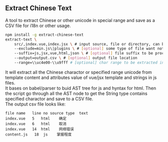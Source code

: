 ## Extract Chinese Text
A tool to extract Chinese or other unicode in special range and save as a CSV file for i18n or other usage.
```bash
npm install -g extract-chinese-text
extract-text \
    src/,index.vue,index.jsx \ # input source, file or directory, can be joined by ','
    --exclude=min.js\|plugins \ # [optional] some type of file want not to be processed
    --suffix=js,jsx,vue,html,json \ # [optional] file suffix to be processed
    --output=output.csv \ # [optional] output file location
    --range=\\uc4e00-\\u9fff # [optional] char range to be extracted in
```
It will extract all the Chinese charactor or specified range unicode from template content and attributes value of vue/jsx template and strings in js files.  
It bases on babel/parser to buid AST tree for js and hyntax for html. Then the script go through all the AST node to get the String type contains specified charactor and save to a CSV file.  
The output csv file looks like: 
```
file name   line no source type  text
index.vue   5   html    确定
index.vue   6   html    取消
index.vue   14  html    网络错误
content.js   18  js    掌握程度
```
